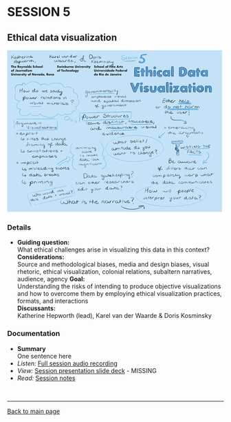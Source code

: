 # SESSION 5
## Ethical data visualization
![graphic recording session 5](../images/graphic-recording-session5.png)

### Details
- **Guiding question:**  
  What ethical challenges arise in visualizing this data in this context?  
	**Considerations:**  
  Source and methodological biases, media and design biases, visual rhetoric, ethical visualization, colonial relations, subaltern narratives, audience, agency
	**Goal:**  
  Understanding the risks of intending to produce objective visualizations and how to overcome them by employing ethical visualization practices, formats, and interactions  
	**Discussants:**  
  Katherine Hepworth (lead), Karel van der Waarde & Doris Kosminsky  


### Documentation  
- **Summary**  
  One sentence here  
-    *Listen:* [Full session audio recording](audio/session5.MP3)   
-    *View:* [Session presentation slide deck](link) - MISSING  
-    *Read:* [Session notes](https://docs.google.com/document/d/196V79SznVOMz-1G63dCI5LCIg0iVKNmMWCP2aSaxHw0/edit?usp=sharing)  

&nbsp;

------------------------------

[Back to main page](/empire/)
